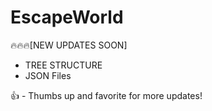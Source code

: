 # EscapeWorld
🔥🔥🔥[NEW UPDATES SOON]
+ TREE STRUCTURE
+ JSON Files

👍 -  Thumbs up and favorite for more updates!
